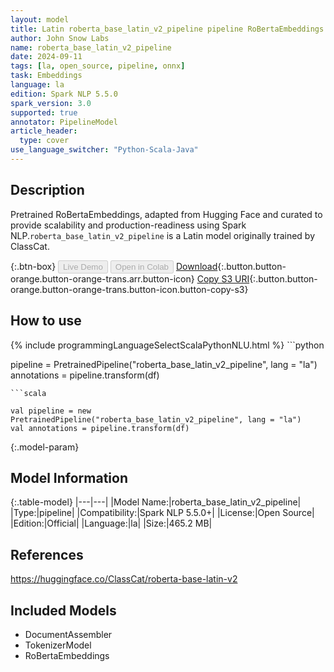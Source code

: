 ```yaml
---
layout: model
title: Latin roberta_base_latin_v2_pipeline pipeline RoBertaEmbeddings from ClassCat
author: John Snow Labs
name: roberta_base_latin_v2_pipeline
date: 2024-09-11
tags: [la, open_source, pipeline, onnx]
task: Embeddings
language: la
edition: Spark NLP 5.5.0
spark_version: 3.0
supported: true
annotator: PipelineModel
article_header:
  type: cover
use_language_switcher: "Python-Scala-Java"
---
```


## Description

Pretrained RoBertaEmbeddings, adapted from Hugging Face and curated to provide scalability and production-readiness using Spark NLP.`roberta_base_latin_v2_pipeline` is a Latin model originally trained by ClassCat.

{:.btn-box}
<button class="button button-orange" disabled>Live Demo</button>
<button class="button button-orange" disabled>Open in Colab</button>
[Download](https://s3.amazonaws.com/auxdata.johnsnowlabs.com/public/models/roberta_base_latin_v2_pipeline_la_5.5.0_3.0_1726093841809.zip){:.button.button-orange.button-orange-trans.arr.button-icon}
[Copy S3 URI](s3://auxdata.johnsnowlabs.com/public/models/roberta_base_latin_v2_pipeline_la_5.5.0_3.0_1726093841809.zip){:.button.button-orange.button-orange-trans.button-icon.button-copy-s3}

## How to use



<div class="tabs-box" markdown="1">
{% include programmingLanguageSelectScalaPythonNLU.html %}
```python

pipeline = PretrainedPipeline("roberta_base_latin_v2_pipeline", lang = "la")
annotations =  pipeline.transform(df)   

```
```scala

val pipeline = new PretrainedPipeline("roberta_base_latin_v2_pipeline", lang = "la")
val annotations = pipeline.transform(df)

```
</div>

{:.model-param}
## Model Information

{:.table-model}
|---|---|
|Model Name:|roberta_base_latin_v2_pipeline|
|Type:|pipeline|
|Compatibility:|Spark NLP 5.5.0+|
|License:|Open Source|
|Edition:|Official|
|Language:|la|
|Size:|465.2 MB|

## References

https://huggingface.co/ClassCat/roberta-base-latin-v2

## Included Models

- DocumentAssembler
- TokenizerModel
- RoBertaEmbeddings